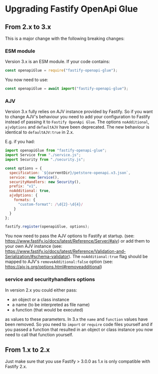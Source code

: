 # Upgrading Fastify OpenApi Glue

## From 2.x to 3.x

This is a major change with the following breaking changes:

### ESM module

Version 3.x is an ESM module. If your code contains:

```javascript
const openapiGlue = require("fastify-openapi-glue");
``` 

You now need to use:

```javascript
const openapiGlue = await import("fastify-openapi-glue");
```

### AJV 
Version 3.x fully relies on AJV instance provided by Fastify.
So if you want to change AJV's behaviour you need to add your configuration to Fastify instead of passing it to `Fastify OpenApi Glue`. The options `noAdditional`, `ajvOptions` and `defaultAJV` have been deprecated. The new behaviour is identical to `defaultAJV:true` in 2.x.

E.g. if you had:

```javascript
import openapiGlue from "fastify-openapi-glue";
import Service from "./service.js";
import Security from "./security.js";

const options = {
  specification: `${currentDir}/petstore-openapi.v3.json`,
  service: new Service(),
  securityHandlers: new Security(),
  prefix: "v1",
  noAdditional: true,
  ajvOptions: {
    formats: {
      "custom-format": /\d{2}-\d{4}/
    }
  }
};

fastify.register(openapiGlue, options);

```

You now need to pass the AJV options to Fastify at startup. (see: https://www.fastify.io/docs/latest/Reference/Server/#ajv) or add them to your own AJV instance (see: https://www.fastify.io/docs/latest/Reference/Validation-and-Serialization/#schema-validator).  The `noAdditional:true` flag should be mapped to AJV's `removeAdditional:false` option (see: https://ajv.js.org/options.html#removeadditional)

### service and securityhandlers options

In version 2.x you could either pass:
- an object or a class instance
- a name (to be interpreted as file name)
- a function (that would be executed)

as values to these parameters.
In 3.x the `name` and `function` values have been removed. So you need to `import` or `require` code files yourself and if you passed a function that resulted in an object or class instance you now need to call that function yourself.


## From 1.x to 2.x
Just make sure that you use Fastify > 3.0.0 as 1.x is only compatible with Fastify 2.x.

